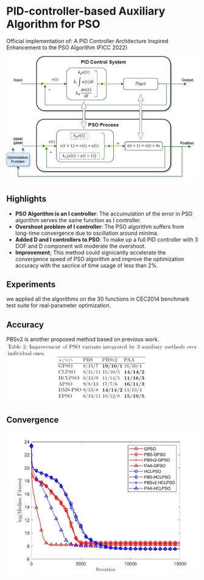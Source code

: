 # PID-controller-based Auxiliary Algorithm for PSO

Official implementation of: A PID Controller Architecture Inspired Enhancement to the PSO Algorithm (FICC 2022)

![highlights](analogy.png)

## Highlights
- **PSO Algorithm is an I controller**: The accumulation of the error in PSO algorithm serves the same function as I controller.
- **Overshoot problem of I controller**: The PSO algorithm suffers from long-time convergence due to oscillation around minima.
- **Added D and I controllers to PSO**: To make up a full PID controller with 3 DOF and D component will moderate the overshoot.
- **Improvement**; This method could signicantly accelerate the convergence speed of PSO algorithm and improve the optimization accuracy with the sacrice of time usage of less than 2%.


## Experiments
we applied all the algorithms on the 30 functions in CEC2014 benchmark test suite for real-parameter optimization.

## Accuracy
PBSv2 is another proposed method based on previous work.
![highlights](table.png)

## Convergence
![highlights](func18_all.jpg)
